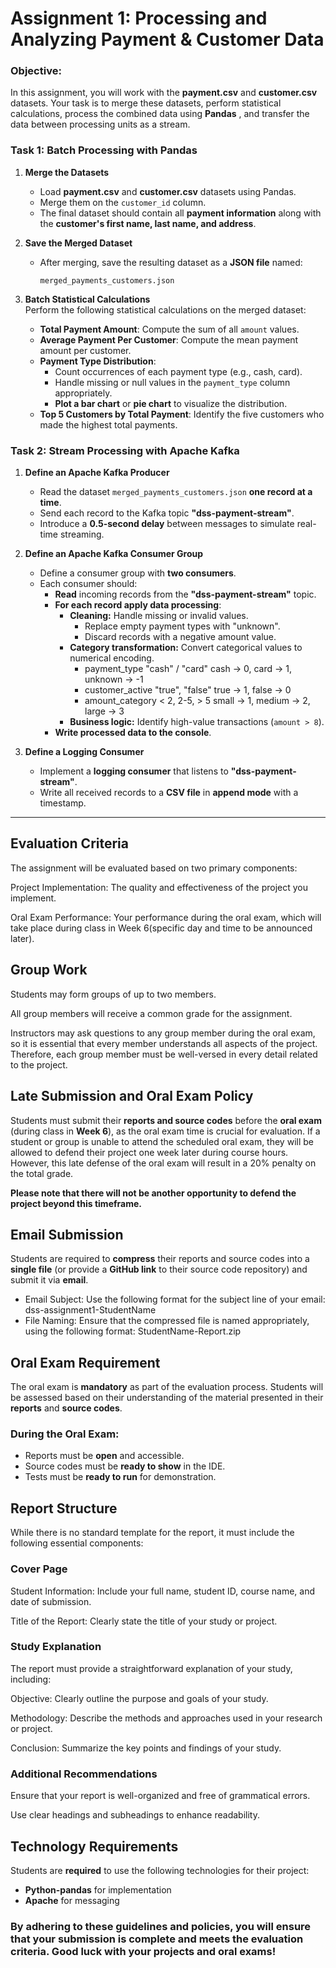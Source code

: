 # Assignment 1: Processing and Analyzing Payment & Customer Data
### Objective:
In this assignment, you will work with the **payment.csv** and **customer.csv** datasets. Your task is to merge these datasets, perform statistical calculations, 
process the combined data using **Pandas** , and transfer the data between processing units as a stream.

### Task 1: Batch Processing with Pandas


1. **Merge the Datasets**  
   - Load **payment.csv** and **customer.csv** datasets using Pandas.  
   - Merge them on the `customer_id` column.  
   - The final dataset should contain all **payment information** along with the **customer's first name, last name, and address**.

2. **Save the Merged Dataset**  
   - After merging, save the resulting dataset as a **JSON file** named:  
     ```
     merged_payments_customers.json
     ```

3. **Batch Statistical Calculations**  
   Perform the following statistical calculations on the merged dataset:  
   - **Total Payment Amount**: Compute the sum of all `amount` values.  
   - **Average Payment Per Customer**: Compute the mean payment amount per customer.  
   - **Payment Type Distribution**: 
     - Count occurrences of each payment type (e.g., cash, card). 
     - Handle missing or null values in the `payment_type` column appropriately.
     - **Plot a bar chart** or **pie chart** to visualize the distribution. 
   - **Top 5 Customers by Total Payment**: Identify the five customers who made the highest total payments.  


### Task 2: Stream Processing with Apache Kafka

1. **Define an Apache Kafka Producer**
   - Read the dataset `merged_payments_customers.json` **one record at a time**.
   - Send each record to the Kafka topic **"dss-payment-stream"**.
   - Introduce a **0.5-second delay** between messages to simulate real-time streaming.

2. **Define an Apache Kafka Consumer Group**
   - Define a consumer group with **two consumers**.
   - Each consumer should:
     - **Read** incoming records from the **"dss-payment-stream"** topic.
     - **For each record apply data processing**:
       - **Cleaning:** Handle missing or invalid values.
         - Replace empty payment types with "unknown".
         - Discard records with a negative amount value. 
       - **Category transformation:** Convert categorical values to numerical encoding.
         - payment_type	"cash" / "card"	cash → 0, card → 1, unknown → -1
         - customer_active	"true", "false"	true → 1, false → 0
         - amount_category	< 2, 2-5, > 5	small → 1, medium → 2, large → 3
       - **Business logic:** Identify high-value transactions (`amount > 8`).
     - **Write processed data to the console**.
3. **Define a Logging Consumer**
   - Implement a **logging consumer** that listens to **"dss-payment-stream"**.
   - Write all received records to a **CSV file** in **append mode** with a timestamp.

---

## Evaluation Criteria
The assignment will be evaluated based on two primary components:

Project Implementation: The quality and effectiveness of the project you implement.

Oral Exam Performance: Your performance during the oral exam, which will take place during class in Week 6(specific day and time to be announced later).
## Group Work
Students may form groups of up to two members.

All group members will receive a common grade for the assignment.

Instructors may ask questions to any group member during the oral exam, so it is essential that every member understands all aspects of the project. 
Therefore, each group member must be well-versed in every detail related to the project.

## Late Submission and Oral Exam Policy
Students must submit their **reports and source codes** before the **oral exam** (during class in **Week 6**), as the oral exam time is crucial for evaluation.
If a student or group is unable to attend the scheduled oral exam, they will be allowed to defend their project one week later during course hours. 
However, this late defense of the oral exam will result in a 20% penalty on the total grade.

**Please note that there will not be another opportunity to defend the project beyond this timeframe.**

## Email Submission

Students are required to **compress** their reports and source codes into a **single file** (or provide a **GitHub link** to their source code repository) and submit it via **email**.

* Email Subject: Use the following format for the subject line of your email:
dss-assignment1-StudentName
* File Naming: Ensure that the compressed file is named appropriately, using the following format:
StudentName-Report.zip

## Oral Exam Requirement

The oral exam is **mandatory** as part of the evaluation process. Students will be assessed based on their understanding of the material presented in their **reports** and **source codes**.

### **During the Oral Exam:**
- Reports must be **open** and accessible.
- Source codes must be **ready to show** in the IDE.
- Tests must be **ready to run** for demonstration.

## Report Structure
While there is no standard template for the report, it must include the following essential components:

### Cover Page
   Student Information: Include your full name, student ID, course name, and date of submission.

   Title of the Report: Clearly state the title of your study or project.
### Study Explanation
   The report must provide a straightforward explanation of your study, including:

   Objective: Clearly outline the purpose and goals of your study.

   Methodology: Describe the methods and approaches used in your research or project.

   Conclusion: Summarize the key points and findings of your study. 
### Additional Recommendations

   Ensure that your report is well-organized and free of grammatical errors.

   Use clear headings and subheadings to enhance readability.


## Technology Requirements
Students are **required** to use the following technologies for their project:
- **Python-pandas** for implementation
- **Apache** for messaging

### By adhering to these guidelines and policies, you will ensure that your submission is complete and meets the evaluation criteria. Good luck with your projects and oral exams!
